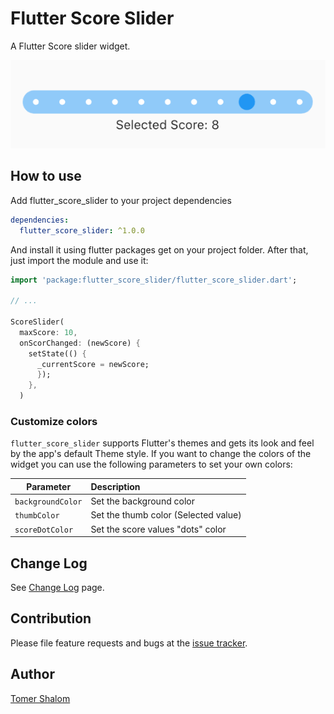 # Flutter Score Slider
A Flutter Score slider widget.

<p align="center">
  <img src="./screenshots/flutter_score_slider.png">
</p>

## How to use

Add flutter_score_slider to your project dependencies
```yaml
dependencies:
  flutter_score_slider: ^1.0.0
```

And install it using flutter packages get on your project folder. After that, just import the module and use it:

```dart
import 'package:flutter_score_slider/flutter_score_slider.dart';

// ...

ScoreSlider(
  maxScore: 10,
  onScorChanged: (newScore) {
    setState(() {
      _currentScore = newScore;
      });
    },
  )
```

### Customize colors
`flutter_score_slider` supports Flutter's themes and gets its look and feel by the app's default Theme style.
If you want to change the colors of the widget you can use the following parameters to set your own colors:

| Parameter  | Description  |
|--------------------|:----|
| `backgroundColor` | Set the background color |
| `thumbColor` | Set the thumb color (Selected value) |
| `scoreDotColor` | Set the score values "dots" color|

## Change Log
See [Change Log](./CHANGELOG.md) page.


## Contribution
Please file feature requests and bugs at the [issue tracker](https://github.com/applitom/flutter_score_slider/issues).

## Author
[Tomer Shalom](http://applitom.com)
